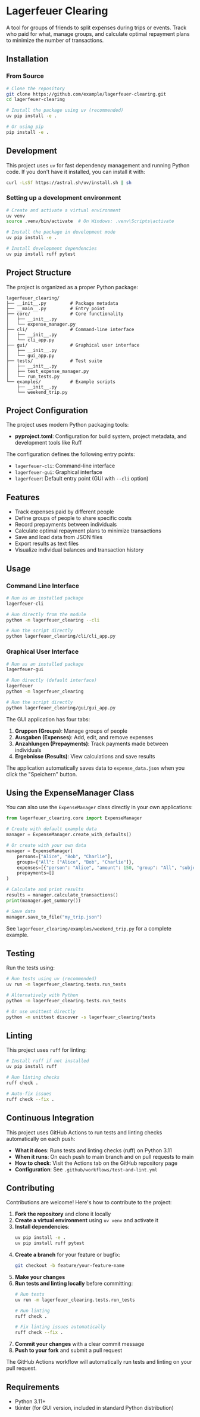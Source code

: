 # Lagerfeuer Clearing

A tool for groups of friends to split expenses during trips or events. Track who paid for what, manage groups, and calculate optimal repayment plans to minimize the number of transactions.

## Installation

### From Source

```bash
# Clone the repository
git clone https://github.com/example/lagerfeuer-clearing.git
cd lagerfeuer-clearing

# Install the package using uv (recommended)
uv pip install -e .

# Or using pip
pip install -e .
```

## Development

This project uses `uv` for fast dependency management and running Python code. If you don't have it installed, you can install it with:

```bash
curl -LsSf https://astral.sh/uv/install.sh | sh
```

### Setting up a development environment

```bash
# Create and activate a virtual environment
uv venv
source .venv/bin/activate  # On Windows: .venv\Scripts\activate

# Install the package in development mode
uv pip install -e .

# Install development dependencies
uv pip install ruff pytest
```

## Project Structure

The project is organized as a proper Python package:

```
lagerfeuer_clearing/
├── __init__.py         # Package metadata
├── __main__.py         # Entry point
├── core/               # Core functionality
│   ├── __init__.py
│   └── expense_manager.py
├── cli/                # Command-line interface
│   ├── __init__.py
│   └── cli_app.py
├── gui/                # Graphical user interface
│   ├── __init__.py
│   └── gui_app.py
├── tests/              # Test suite
│   ├── __init__.py
│   ├── test_expense_manager.py
│   └── run_tests.py
└── examples/           # Example scripts
    ├── __init__.py
    └── weekend_trip.py
```

## Project Configuration

The project uses modern Python packaging tools:

- **pyproject.toml**: Configuration for build system, project metadata, and development tools like Ruff
  
The configuration defines the following entry points:

- `lagerfeuer-cli`: Command-line interface
- `lagerfeuer-gui`: Graphical interface
- `lagerfeuer`: Default entry point (GUI with `--cli` option)

## Features

- Track expenses paid by different people
- Define groups of people to share specific costs
- Record prepayments between individuals
- Calculate optimal repayment plans to minimize transactions
- Save and load data from JSON files
- Export results as text files
- Visualize individual balances and transaction history

## Usage

### Command Line Interface

```bash
# Run as an installed package
lagerfeuer-cli

# Run directly from the module
python -m lagerfeuer_clearing --cli

# Run the script directly
python lagerfeuer_clearing/cli/cli_app.py
```

### Graphical User Interface

```bash
# Run as an installed package
lagerfeuer-gui

# Run directly (default interface)
lagerfeuer
python -m lagerfeuer_clearing

# Run the script directly
python lagerfeuer_clearing/gui/gui_app.py
```

The GUI application has four tabs:
1. **Gruppen (Groups)**: Manage groups of people
2. **Ausgaben (Expenses)**: Add, edit, and remove expenses
3. **Anzahlungen (Prepayments)**: Track payments made between individuals
4. **Ergebnisse (Results)**: View calculations and save results

The application automatically saves data to `expense_data.json` when you click the "Speichern" button.

## Using the ExpenseManager Class

You can also use the `ExpenseManager` class directly in your own applications:

```python
from lagerfeuer_clearing.core import ExpenseManager

# Create with default example data
manager = ExpenseManager.create_with_defaults()

# Or create with your own data
manager = ExpenseManager(
    persons=["Alice", "Bob", "Charlie"],
    groups={"All": ["Alice", "Bob", "Charlie"]},
    expenses=[{"person": "Alice", "amount": 150, "group": "All", "subject": "Food"}],
    prepayments=[]
)

# Calculate and print results
results = manager.calculate_transactions()
print(manager.get_summary())

# Save data
manager.save_to_file("my_trip.json")
```

See `lagerfeuer_clearing/examples/weekend_trip.py` for a complete example.

## Testing

Run the tests using:

```bash
# Run tests using uv (recommended)
uv run -m lagerfeuer_clearing.tests.run_tests

# Alternatively with Python
python -m lagerfeuer_clearing.tests.run_tests

# Or use unittest directly
python -m unittest discover -s lagerfeuer_clearing/tests
```

## Linting

This project uses `ruff` for linting:

```bash
# Install ruff if not installed
uv pip install ruff

# Run linting checks
ruff check .

# Auto-fix issues
ruff check --fix .
```

## Continuous Integration

This project uses GitHub Actions to run tests and linting checks automatically on each push:

- **What it does**: Runs tests and linting checks (ruff) on Python 3.11
- **When it runs**: On each push to main branch and on pull requests to main
- **How to check**: Visit the Actions tab on the GitHub repository page
- **Configuration**: See `.github/workflows/test-and-lint.yml`

## Contributing

Contributions are welcome! Here's how to contribute to the project:

1. **Fork the repository** and clone it locally
2. **Create a virtual environment** using `uv venv` and activate it
3. **Install dependencies**:
   ```bash
   uv pip install -e .
   uv pip install ruff pytest
   ```
4. **Create a branch** for your feature or bugfix:
   ```bash
   git checkout -b feature/your-feature-name
   ```
5. **Make your changes**
6. **Run tests and linting locally** before committing:
   ```bash
   # Run tests
   uv run -m lagerfeuer_clearing.tests.run_tests
   
   # Run linting
   ruff check .
   
   # Fix linting issues automatically
   ruff check --fix .
   ```
7. **Commit your changes** with a clear commit message
8. **Push to your fork** and submit a pull request

The GitHub Actions workflow will automatically run tests and linting on your pull request.

## Requirements

- Python 3.11+
- tkinter (for GUI version, included in standard Python distribution) 